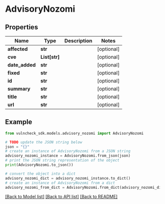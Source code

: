 # AdvisoryNozomi


## Properties

Name | Type | Description | Notes
------------ | ------------- | ------------- | -------------
**affected** | **str** |  | [optional] 
**cve** | **List[str]** |  | [optional] 
**date_added** | **str** |  | [optional] 
**fixed** | **str** |  | [optional] 
**id** | **str** |  | [optional] 
**summary** | **str** |  | [optional] 
**title** | **str** |  | [optional] 
**url** | **str** |  | [optional] 

## Example

```python
from vulncheck_sdk.models.advisory_nozomi import AdvisoryNozomi

# TODO update the JSON string below
json = "{}"
# create an instance of AdvisoryNozomi from a JSON string
advisory_nozomi_instance = AdvisoryNozomi.from_json(json)
# print the JSON string representation of the object
print(AdvisoryNozomi.to_json())

# convert the object into a dict
advisory_nozomi_dict = advisory_nozomi_instance.to_dict()
# create an instance of AdvisoryNozomi from a dict
advisory_nozomi_from_dict = AdvisoryNozomi.from_dict(advisory_nozomi_dict)
```
[[Back to Model list]](../README.md#documentation-for-models) [[Back to API list]](../README.md#documentation-for-api-endpoints) [[Back to README]](../README.md)


